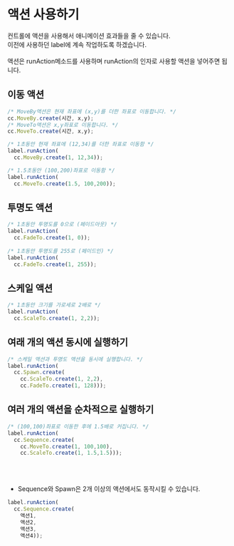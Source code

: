 액션 사용하기
====

컨트롤에 액션을 사용해서 애니메이션 효과들을 줄 수 있습니다.<br>
이전에 사용하던 label에 계속 작업하도록 하겠습니다.<br>
<br>
액션은 runAction메소드를 사용하며 runAction의 인자로 사용할 액션을 넣어주면 됩니다.<br>

이동 액션
----
```js
/* MoveBy액션은 현재 좌표에 (x,y)를 더한 좌표로 이동합니다. */
cc.MoveBy.create(시간, x,y);
/* MoveTo액션은 x,y좌표로 이동합니다. */
cc.MoveTo.create(시간, x,y);
```
```js
/* 1초동안 현재 좌표에 (12,34)를 더한 좌표로 이동함 */
label.runAction(
  cc.MoveBy.create(1, 12,34));

/* 1.5초동안 (100,200)좌표로 이동함 */
label.runAction(
  cc.MoveTo.create(1.5, 100,200));
```

투명도 액션
----
```js
/* 1초동안 투명도를 0으로 (페이드아웃) */
label.runAction(
  cc.FadeTo.create(1, 0));
  
/* 1초동안 투명도를 255로 (페이드인) */
label.runAction(
  cc.FadeTo.create(1, 255));
```

스케일 액션
----
```js
/* 1초동안 크기를 가로세로 2배로 */
label.runAction(
  cc.ScaleTo.create(1, 2,2));
```

여래 개의 액션 동시에 실행하기
----
```js
/* 스케일 액션과 투명도 액션을 동시에 실행합니다. */
label.runAction(
  cc.Spawn.create(
    cc.ScaleTo.create(1, 2,2),
    cc.FadeTo.create(1, 128)));
```

여러 개의 액션을 순차적으로 실행하기
----
```js
/* (100,100)좌표로 이동한 후에 1.5배로 커집니다. */
label.runAction(
  cc.Sequence.create(
    cc.MoveTo.create(1, 100,100),
    cc.ScaleTo.create(1, 1.5,1.5)));
```

<br><br>
* Sequence와 Spawn은 2개 이상의 액션에서도 동작시킬 수 있습니다.
```js
label.runAction(
  cc.Sequence.create(
    액션1,
    액션2,
    액션3,
    액션4));
```
